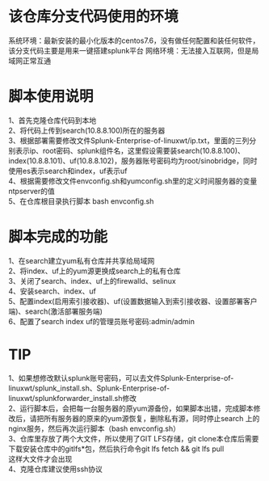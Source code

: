 # 该仓库分支代码使用的环境  
系统环境：最新安装的最小化版本的centos7.6，没有做任何配置和装任何软件，该分支代码主要是用来一键搭建splunk平台
网络环境：无法接入互联网，但是局域网正常互通

# 脚本使用说明  
1、首先克隆仓库代码到本地  
2、将代码上传到search(10.8.8.100)所在的服务器  
3、根据部署需要修改文件Splunk-Enterprise-of-linuxwt/ip.txt，里面的三列分别表示ip、root密码、splunk组件名，这里假设需要装search(10.8.8.100)、index(10.8.8.101)、uf(10.8.8.102)，服务器账号密码均为root/sinobridge，同时使用es表示search和index，uf表示uf   
4、根据需要修改文件envconfig.sh和yumconfig.sh里的定义时间服务器的变量ntpserver的值     
5、在仓库根目录执行脚本 bash envconfig.sh  

# 脚本完成的功能  
1、在search建立yum私有仓库并共享给局域网  
2、将index、uf上的yum源更换成search上的私有仓库  
3、关闭了search、index、uf上的firewalld、selinux  
4、安装search、index、uf  
5、配置index(启用索引接收器)、uf(设置数据输入到索引接收器、设置部署客户端)、search(激活部署服务端)  
6、配置了search index uf的管理员账号密码:admin/admin  

# TIP  
1、如果想修改默认splunk账号密码，可以去文件Splunk-Enterprise-of-linuxwt/splunk_install.sh、Splunk-Enterprise-of-linuxwt/splunkforwarder_install.sh修改   
2、运行脚本后，会把每一台服务器的原yum源备份，如果脚本出错，完成脚本修改后，请把所有服务器的原来的yum源恢复，删除私有源，同时停止search
上的nginx服务，然后再次运行脚本（bash envconfig.sh）  
3、仓库里存放了两个大文件，所以使用了GIT LFS存储，git clone本仓库后需要下载安装仓库中的gitlfs\*包，然后执行命令git lfs fetch && git lfs pull   
这样大文件才会出现   
4、克隆仓库建议使用ssh协议
